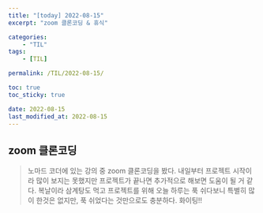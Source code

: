 ```yaml
---
title: "[today] 2022-08-15"
excerpt: "zoom 클론코딩 & 휴식"

categories:
    - "TIL"
tags:
    - [TIL]

permalink: /TIL/2022-08-15/

toc: true
toc_sticky: true

date: 2022-08-15
last_modified_at: 2022-08-15
---
```


## zoom 클론코딩

> 노마드 코더에 있는 강의 중 zoom 클론코딩을 봤다. 내일부터 프로젝트 시작이라 많이 보지는 못했지만 프로젝트가 끝나면 추가적으로 해보면 도움이 될 거 같다. 복날이라 삼계탕도 먹고 프로젝트를 위해 오늘 하루는 푹 쉬다보니 특별히 많이 한것은 없지만, 푹 쉬었다는 것만으로도 충분하다. 화이팅!!
